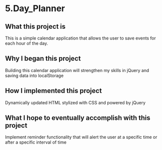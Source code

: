 # 5.Day_Planner

## What this project is
This is a simple calendar application that allows the user to save events for each hour of the day.

## Why I began this project
Building this calendar application will strengthen my skills in jQuery and saving data into localStorage

## How I implemented this project
Dynamically updated HTML stylized with CSS and powered by jQuery

## What I hope to eventually accomplish with this project
Implement reminder functionality that will alert the user at a specific time or after a specific interval of time
